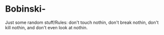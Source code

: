 # Bobinski-
Just some random stuff/Rules: don't touch nothin, don't break nothin, don't kill nothin, and don't even look at nothin.
